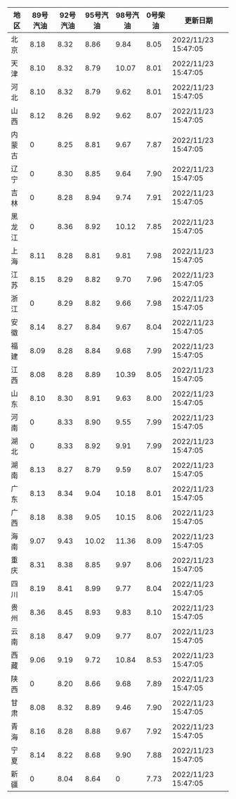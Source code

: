 | 地区 | 89号汽油 | 92号汽油 | 95号汽油 | 98号汽油 | 0号柴油 | 更新日期 |
| --- | --- | --- | --- | --- | --- | --- |
| 北京 | 8.18 | 8.32 | 8.86 | 9.84 | 8.05 | 2022/11/23 15:47:05 |
| 天津 | 8.10 | 8.32 | 8.79 | 10.07 | 8.01 | 2022/11/23 15:47:05 |
| 河北 | 8.10 | 8.32 | 8.79 | 9.62 | 8.01 | 2022/11/23 15:47:05 |
| 山西 | 8.12 | 8.26 | 8.92 | 9.62 | 8.07 | 2022/11/23 15:47:05 |
| 内蒙古 | 0 | 8.25 | 8.81 | 9.67 | 7.87 | 2022/11/23 15:47:05 |
| 辽宁 | 0 | 8.30 | 8.85 | 9.64 | 7.90 | 2022/11/23 15:47:05 |
| 吉林 | 0 | 8.28 | 8.94 | 9.74 | 7.91 | 2022/11/23 15:47:05 |
| 黑龙江 | 0 | 8.36 | 8.92 | 10.12 | 7.85 | 2022/11/23 15:47:05 |
| 上海 | 8.11 | 8.28 | 8.81 | 9.81 | 7.98 | 2022/11/23 15:47:05 |
| 江苏 | 8.15 | 8.29 | 8.82 | 9.70 | 7.96 | 2022/11/23 15:47:05 |
| 浙江 | 0 | 8.29 | 8.82 | 9.66 | 7.98 | 2022/11/23 15:47:05 |
| 安徽 | 8.14 | 8.27 | 8.84 | 9.67 | 8.04 | 2022/11/23 15:47:05 |
| 福建 | 8.09 | 8.28 | 8.84 | 9.68 | 7.99 | 2022/11/23 15:47:05 |
| 江西 | 8.08 | 8.28 | 8.89 | 10.39 | 8.05 | 2022/11/23 15:47:05 |
| 山东 | 8.10 | 8.30 | 8.91 | 9.63 | 8.00 | 2022/11/23 15:47:05 |
| 河南 | 0 | 8.33 | 8.90 | 9.55 | 7.99 | 2022/11/23 15:47:05 |
| 湖北 | 0 | 8.33 | 8.92 | 9.91 | 7.99 | 2022/11/23 15:47:05 |
| 湖南 | 8.13 | 8.27 | 8.79 | 9.59 | 8.07 | 2022/11/23 15:47:05 |
| 广东 | 8.13 | 8.34 | 9.04 | 10.18 | 8.01 | 2022/11/23 15:47:05 |
| 广西 | 8.18 | 8.38 | 9.05 | 10.15 | 8.06 | 2022/11/23 15:47:05 |
| 海南 | 9.07 | 9.43 | 10.02 | 11.36 | 8.09 | 2022/11/23 15:47:05 |
| 重庆 | 8.31 | 8.38 | 8.85 | 9.97 | 8.06 | 2022/11/23 15:47:05 |
| 四川 | 8.19 | 8.41 | 8.99 | 9.77 | 8.04 | 2022/11/23 15:47:05 |
| 贵州 | 8.36 | 8.45 | 8.93 | 9.83 | 8.10 | 2022/11/23 15:47:05 |
| 云南 | 8.18 | 8.47 | 9.09 | 9.77 | 8.07 | 2022/11/23 15:47:05 |
| 西藏 | 9.06 | 9.19 | 9.72 | 10.84 | 8.53 | 2022/11/23 15:47:05 |
| 陕西 | 0 | 8.20 | 8.66 | 9.68 | 7.89 | 2022/11/23 15:47:05 |
| 甘肃 | 8.08 | 8.32 | 8.89 | 9.46 | 7.90 | 2022/11/23 15:47:05 |
| 青海 | 8.16 | 8.28 | 8.88 | 9.67 | 7.92 | 2022/11/23 15:47:05 |
| 宁夏 | 8.14 | 8.22 | 8.68 | 9.90 | 7.88 | 2022/11/23 15:47:05 |
| 新疆 | 0 | 8.04 | 8.64 | 0 | 7.73 | 2022/11/23 15:47:05 |
